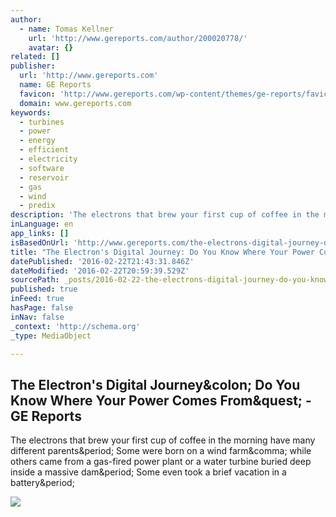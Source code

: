 ```yaml
---
author:
  - name: Tomas Kellner
    url: 'http://www.gereports.com/author/200020778/'
    avatar: {}
related: []
publisher:
  url: 'http://www.gereports.com'
  name: GE Reports
  favicon: 'http://www.gereports.com/wp-content/themes/ge-reports/favicon.ico'
  domain: www.gereports.com
keywords:
  - turbines
  - power
  - energy
  - efficient
  - electricity
  - software
  - reservoir
  - gas
  - wind
  - predix
description: 'The electrons that brew your first cup of coffee in the morning have many different parents. Some were born on a wind farm, while others came from a gas-fired power plant or a water turbine buried deep inside a massive dam. Some even took a brief vacation in a battery.'
inLanguage: en
app_links: []
isBasedOnUrl: 'http://www.gereports.com/the-electrons-digital-journey-do-you-know-where-your-power-comes-from/'
title: "The Electron's Digital Journey: Do You Know Where Your Power Comes From? - GE Reports"
datePublished: '2016-02-22T21:43:31.846Z'
dateModified: '2016-02-22T20:59:39.529Z'
sourcePath: _posts/2016-02-22-the-electrons-digital-journey-do-you-know-where-your-power.md
published: true
inFeed: true
hasPage: false
inNav: false
_context: 'http://schema.org'
_type: MediaObject

---
```

<article style=""><h1>The Electron's Digital Journey&amp;colon; Do You Know Where Your Power Comes From&amp;quest; - GE Reports</h1><p>The electrons that brew your first cup of coffee in the morning have many different parents&amp;period; Some were born on a wind farm&amp;comma; while others came from a gas-fired power plant or a water turbine buried deep inside a massive dam&amp;period; Some even took a brief vacation in a battery&amp;period;</p><img src="http://gereports.cdnist.com/wp-content/uploads/2016/02/22143003/160222-energy-value-chain-v13.jpg" /></article>